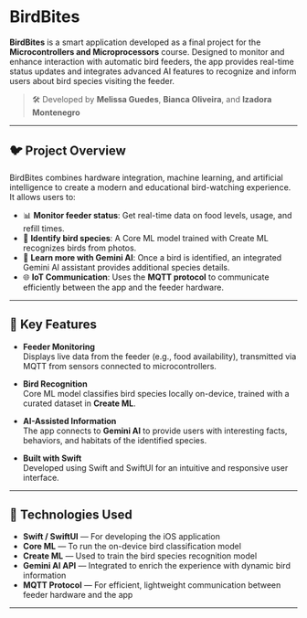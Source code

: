 # BirdBites

**BirdBites** is a smart application developed as a final project for the **Microcontrollers and Microprocessors** course. Designed to monitor and enhance interaction with automatic bird feeders, the app provides real-time status updates and integrates advanced AI features to recognize and inform users about bird species visiting the feeder.

> 🛠️ Developed by **Melissa Guedes**, **Bianca Oliveira**, and **Izadora Montenegro**

---

## 🐦 Project Overview

BirdBites combines hardware integration, machine learning, and artificial intelligence to create a modern and educational bird-watching experience. It allows users to:

- 📊 **Monitor feeder status**: Get real-time data on food levels, usage, and refill times.  
- 🧠 **Identify bird species**: A Core ML model trained with Create ML recognizes birds from photos.  
- 💬 **Learn more with Gemini AI**: Once a bird is identified, an integrated Gemini AI assistant provides additional species details.  
- 🌐 **IoT Communication**: Uses the **MQTT protocol** to communicate efficiently between the app and the feeder hardware.

---

## 🎯 Key Features

- **Feeder Monitoring**  
  Displays live data from the feeder (e.g., food availability), transmitted via MQTT from sensors connected to microcontrollers.

- **Bird Recognition**  
  Core ML model classifies bird species locally on-device, trained with a curated dataset in **Create ML**.

- **AI-Assisted Information**  
  The app connects to **Gemini AI** to provide users with interesting facts, behaviors, and habitats of the identified species.

- **Built with Swift**  
  Developed using Swift and SwiftUI for an intuitive and responsive user interface.

---

## 🧰 Technologies Used

- **Swift / SwiftUI** — For developing the iOS application  
- **Core ML** — To run the on-device bird classification model  
- **Create ML** — Used to train the bird species recognition model  
- **Gemini AI API** — Integrated to enrich the experience with dynamic bird information  
- **MQTT Protocol** — For efficient, lightweight communication between feeder hardware and the app  

---
